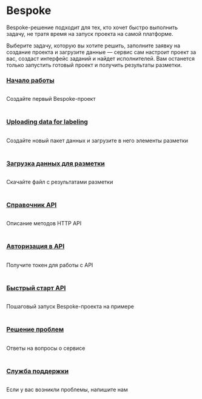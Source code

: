 <style scoped>
.grid-container {
  display: grid;
  grid-template-columns: repeat(auto-fit, minmax(300px, 1fr));
  column-gap: 50px;
  row-gap: 20px;
}
.grid-item {
  display: flex;
  flex-direction: column;
}
h2 {
  padding-top: 32px !important;
  margin-top: 0 !important;
}
h3 {
  padding-top: 8px !important;
  margin-top: 0 !important;
}
</style>

# Bespoke

Bespoke-решение подходит для тех, кто хочет быстро выполнить задачу, не тратя время на запуск проекта на самой платформе.

Выберите задачу, которую вы хотите решить, заполните заявку на создание проекта и загрузите данные — сервис сам настроит проект за вас, создаст интерфейс заданий и найдет исполнителей. Вам останется только запустить готовый проект и получить результаты разметки.

<div class="grid-container">
    <div class="grid-item">
        <h3><a href="../concepts/quickstart">Начало работы</a></h3>
        <p>Создайте первый Bespoke-проект</p>
    </div>
    <div class="grid-item">
        <h3><a href="../concepts/add-task">Uploading data for labeling</a></h3>
        <p>Создайте новый пакет данных и загрузите в него элементы разметки</p>
    </div>
    <div class="grid-item">
        <h3><a href="../concepts/download-results">Загрузка данных для разметки</a></h3>
        <p>Скачайте файл с результатами разметки</p>
    </div>
    <div class="grid-item">
        <h3><a href="https://toloka.ai/ru/docs/toloka-apps/api/ref/index.html">Справочник API</a></h3>
        <p>Описание методов HTTP API</p>
    </div>
    <div class="grid-item">
        <h3><a href="https://toloka.ai/ru/docs/toloka-apps/api/concepts/authorization.html">Авторизация в API</a></h3>
        <p>Получите токен для работы с API</p>
    </div>
    <div class="grid-item">
        <h3><a href="https://toloka.ai/ru/docs/toloka-apps/api/concepts/quickstart-api.html">Быстрый старт API</a></h3>
        <p>Пошаговый запуск Bespoke-проекта на примере</p>
    </div>
    <div class="grid-item">
        <h3><a href="../concepts/troubleshooting">Решение проблем</a></h3>
        <p>Ответы на вопросы о сервисе</p>
    </div>
    <div class="grid-item">
        <h3><a href="../concepts/support">Служба поддержки</a></h3>
        <p>Если у вас возникли проблемы, напишите нам</p>
    </div>
</div>